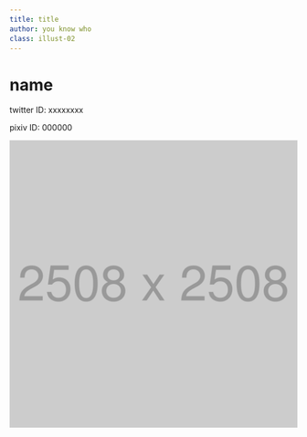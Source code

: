 ```yaml
---
title: title
author: you know who
class: illust-02
---
```


# name

<div class="social">
twitter ID: xxxxxxxx

pixiv ID: 000000
</div>

![title](2508x2508.png)

